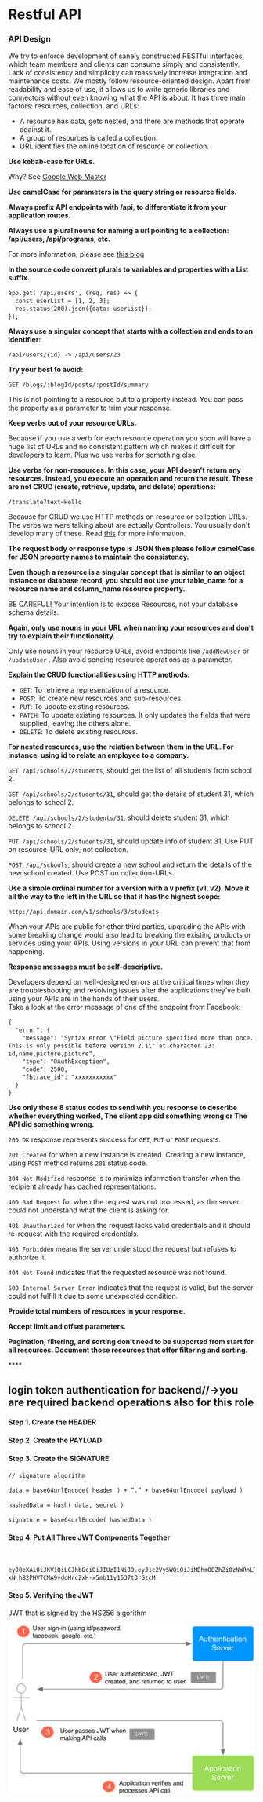 # Restful API

### API Design <a id="api-design"></a>

We try to enforce development of sanely constructed RESTful interfaces, which team members and clients can consume simply and consistently. Lack of consistency and simplicity can massively increase integration and maintenance costs. We mostly follow resource-oriented design. Apart from readability and ease of use, it allows us to write generic libraries and connectors without even knowing what the API is about. It has three main factors: resources, collection, and URLs:

* A resource has data, gets nested, and there are methods that operate against it.
* A group of resources is called a collection.
* URL identifies the online location of resource or collection.

**Use kebab-case for URLs.**

Why? See [Google Web Master](https://support.google.com/webmasters/answer/76329)

**Use camelCase for parameters in the query string or resource fields.**

**Always prefix API endpoints with /api, to differentiate it from your application routes.**

**Always use a plural nouns for naming a url pointing to a collection: /api/users, /api/programs, etc.**

For more information, please see [this blog](https://apigee.com/about/blog/technology/restful-api-design-plural-nouns-and-concrete-names)

**In the source code convert plurals to variables and properties with a List suffix.**

```text
app.get('/api/users', (req, res) => {
  const userList = [1, 2, 3];
  res.status(200).json({data: userList});
});
```

**Always use a singular concept that starts with a collection and ends to an identifier:**

```text
/api/users/{id} -> /api/users/23
```

**Try your best to avoid:**

```text
GET /blogs/:blogId/posts/:postId/summary
```

This is not pointing to a resource but to a property instead. You can pass the property as a parameter to trim your response.

**Keep verbs out of your resource URLs.**

Because if you use a verb for each resource operation you soon will have a huge list of URLs and no consistent pattern which makes it difficult for developers to learn. Plus we use verbs for something else.

**Use verbs for non-resources. In this case, your API doesn't return any resources. Instead, you execute an operation and return the result. These are not CRUD \(create, retrieve, update, and delete\) operations:**

```text
/translate?text=Hello
```

Because for CRUD we use HTTP methods on resource or collection URLs. The verbs we were talking about are actually Controllers. You usually don't develop many of these. Read [this](https://byrondover.github.io/post/restful-api-guidelines/#controller) for more information.

**The request body or response type is JSON then please follow camelCase for JSON property names to maintain the consistency.**

**Even though a resource is a singular concept that is similar to an object instance or database record, you should not use your table\_name for a resource name and column\_name resource property.**

BE CAREFUL! Your intention is to expose Resources, not your database schema details.

**Again, only use nouns in your URL when naming your resources and don’t try to explain their functionality.**

Only use nouns in your resource URLs, avoid endpoints like `/addNewUser` or `/updateUser` . Also avoid sending resource operations as a parameter.

**Explain the CRUD functionalities using HTTP methods:**

* `GET`: To retrieve a representation of a resource.
* `POST`: To create new resources and sub-resources.
* `PUT`: To update existing resources.
* `PATCH`: To update existing resources. It only updates the fields that were supplied, leaving the others alone.
* `DELETE`: To delete existing resources.

**For nested resources, use the relation between them in the URL. For instance, using id to relate an employee to a company.**

`GET /api/schools/2/students`, should get the list of all students from school 2.

`GET /api/schools/2/students/31`, should get the details of student 31, which belongs to school 2.

`DELETE /api/schools/2/students/31`, should delete student 31, which belongs to school 2.

`PUT /api/schools/2/students/31`, should update info of student 31, Use PUT on resource-URL only, not collection.

`POST /api/schools`, should create a new school and return the details of the new school created. Use POST on collection-URLs.

**Use a simple ordinal number for a version with a v prefix \(v1, v2\). Move it all the way to the left in the URL so that it has the highest scope:**

```text
http://api.domain.com/v1/schools/3/students
```

When your APIs are public for other third parties, upgrading the APIs with some breaking change would also lead to breaking the existing products or services using your APIs. Using versions in your URL can prevent that from happening.

**Response messages must be self-descriptive.**

Developers depend on well-designed errors at the critical times when they are troubleshooting and resolving issues after the applications they've built using your APIs are in the hands of their users.  
Take a look at the error message of one of the endpoint from Facebook:

```text
{
  "error": {
    "message": "Syntax error \"Field picture specified more than once. This is only possible before version 2.1\" at character 23: id,name,picture,picture",
    "type": "OAuthException",
    "code": 2500,
    "fbtrace_id": "xxxxxxxxxxx"
  }
}
```

**Use only these 8 status codes to send with you response to describe whether everything worked, The client app did something wrong or The API did something wrong.**

`200 OK` response represents success for `GET`, `PUT` or `POST` requests.

`201 Created` for when a new instance is created. Creating a new instance, using `POST` method returns `201` status code.

`304 Not Modified` response is to minimize information transfer when the recipient already has cached representations.

`400 Bad Request` for when the request was not processed, as the server could not understand what the client is asking for.

`401 Unauthorized` for when the request lacks valid credentials and it should re-request with the required credentials.

`403 Forbidden` means the server understood the request but refuses to authorize it.

`404 Not Found` indicates that the requested resource was not found.

`500 Internal Server Error` indicates that the request is valid, but the server could not fulfill it due to some unexpected condition.

**Provide total numbers of resources in your response.**

**Accept limit and offset parameters.**

**Pagination, filtering, and sorting don’t need to be supported from start for all resources. Document those resources that offer filtering and sorting.**

\*\*\*\*

## **login token authentication for backend//-&gt;you are required backend operations also for this role**

#### Step 1. Create the **HEADER** <a id="bb82"></a>

#### Step 2. Create the PAYLOAD <a id="d7f1"></a>

#### Step 3. Create the SIGNATURE <a id="d5ea"></a>

```text
// signature algorithm
```

```text
data = base64urlEncode( header ) + “.” + base64urlEncode( payload )
```

```text
hashedData = hash( data, secret )
```

```text
signature = base64urlEncode( hashedData )
```

#### Step 4. Put All Three JWT Components Together <a id="309c"></a>

​

```text
eyJ0eXAiOiJKV1QiLCJhbGciOiJIUzI1NiJ9.eyJ1c2VySWQiOiJiMDhmODZhZi0zNWRhLTQ4ZjItOGZhYi1jZWYzOTA0NjYwYmQifQ.-xN_h82PHVTCMA9vdoHrcZxH-x5mb11y1537t3rGzcM
```

#### Step 5. Verifying the JWT <a id="9c33"></a>

JWT that is signed by the HS256 algorithm  


![](../.gitbook/assets/image%20%2815%29.png)

